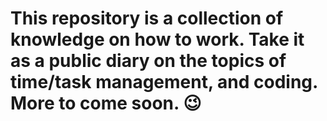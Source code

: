 # This repository is a collection of knowledge on how to work. Take it as a public diary on the topics of time/task management, and coding. More to come soon. :wink:
